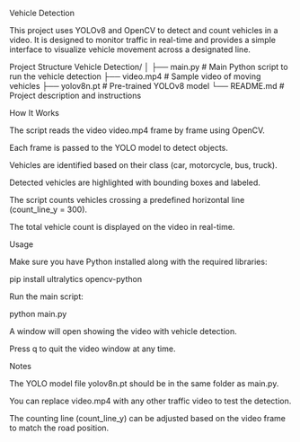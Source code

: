 Vehicle Detection

This project uses YOLOv8 and OpenCV to detect and count vehicles in a video. It is designed to monitor traffic in real-time and provides a simple interface to visualize vehicle movement across a designated line.

Project Structure
Vehicle Detection/
│
├── main.py          # Main Python script to run the vehicle detection
├── video.mp4        # Sample video of moving vehicles
├── yolov8n.pt       # Pre-trained YOLOv8 model
└── README.md        # Project description and instructions

How It Works

The script reads the video video.mp4 frame by frame using OpenCV.

Each frame is passed to the YOLO model to detect objects.

Vehicles are identified based on their class (car, motorcycle, bus, truck).

Detected vehicles are highlighted with bounding boxes and labeled.

The script counts vehicles crossing a predefined horizontal line (count_line_y = 300).

The total vehicle count is displayed on the video in real-time.

Usage

Make sure you have Python installed along with the required libraries:

pip install ultralytics opencv-python


Run the main script:

python main.py


A window will open showing the video with vehicle detection.

Press q to quit the video window at any time.

Notes

The YOLO model file yolov8n.pt should be in the same folder as main.py.

You can replace video.mp4 with any other traffic video to test the detection.

The counting line (count_line_y) can be adjusted based on the video frame to match the road position.